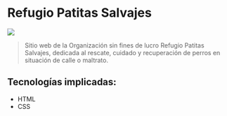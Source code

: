 # Refugio Patitas Salvajes

[![](https://www.sitandplas.com/wp-content/uploads/2016/04/PerroyHumano.jpg)](http://https://www.sitandplas.com/wp-content/uploads/2016/04/PerroyHumano.jpg)

> Sitio web de la Organización sin fines de lucro Refugio Patitas Salvajes, dedicada al rescate, cuidado y recuperación de perros en situación de calle o maltrato.

## Tecnologías implicadas:
- HTML
- CSS